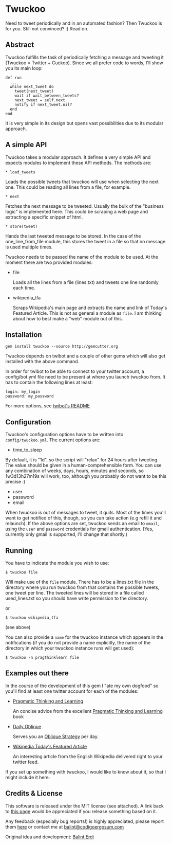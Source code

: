 # Twuckoo

Need to tweet periodically and in an automated fashion? Then Twuckoo is for you. Still not convinced? :) Read on.

## Abstract

Twuckoo fulfills the task of periodically fetching a message and tweeting it (Twuckoo = Twitter + Cuckoo). Since we all prefer code to words, I'll show you its main loop:

    def run
      ...
      while next_tweet do
        tweet(next_tweet)
        wait if wait_between_tweets?
        next_tweet = self.next
        notify if next_tweet.nil?
      end
    end
    
It is very simple in its design but opens vast possibilities due to its modular approach.

## A simple API

Twuckoo takes a modular approach. It defines a very simple API and expects modules to implement these API methods. The methods are:

    * load_tweets

Loads the possible tweets that twuckoo will use when selecting the next one. This could be reading all lines from a file, for example.
    
    * next

Fetches the next message to be tweeted. Usually the bulk of the "business logic" is implemented here. This could be scraping a web page and extracting a specific snippet of html.
    
    * store(tweet)

Hands the last tweeted message to be stored. In the case of the one\_line\_from_file module, this stores the tweet in a file so that no message is used multiple times.
    
Twuckoo needs to be passed the name of the module to be used. At the moment there are two provided modules: 

* file

  Loads all the lines from a file (lines.txt) and tweets one line randomly each time.
  
* wikipedia_tfa

  Scraps Wikipedia's main page and extracts the name and link of Today's Featured Article. This is not as general a module as `file`. I am thinking about how to best make a "web" module out of this.

## Installation

    gem install twuckoo --source http://gemcutter.org
    
Twuckoo depends on twibot and a couple of other gems which will also get installed with the above command.

In order for twibot to be able to connect to your twitter account, a config/bot.yml file need to be present at where you launch twuckoo from. It has to contain the following lines at least:

    login: my_login
    password: my_password
    
For more options, see [twibot's README](http://github.com/cjohansen/twibot/tree/master "twibot's README")

## Configuration

Twuckoo's configuration options have to be written into `config/twuckoo.yml`. The current options are:

  * time_to_sleep
  
By default, it is "1d", so the script will "relax" for 24 hours after tweeting. The value should be given in a human-comprehensible form. You can use any combination of weeks, days, hours, minutes and seconds, so 1w3d13h27m19s will work, too, although you probably do not want to be this precise :)

  * user
  * password
  * email
  
When twuckoo is out of messages to tweet, it quits. Most of the times you'll want to get notified of this, though, so you can take action (e.g refill it and relaunch). If the above options are set, twuckoo sends an email to `email`, using the `user` and `password` credentials for gmail authentication. (Yes, currently only gmail is supported, I'll change that shortly.)

## Running

You have to indicate the module you wish to use:

    $ twuckoo file
    
Will make use of the `file` module. There has to be a lines.txt file in the directory where you run twuckoo from that contains the possible tweets, one tweet per line. The tweeted lines will be stored in a file called used\_lines.txt so you should have write permission to the directory.

or

    $ twuckoo wikipedia_tfa

(see above)

You can also provide a `name` for the twuckoo instance which appears in the notifications (if you do not provide a name explicitly, the name of the directory in which your twuckoo instance runs will get used):

    $ twuckoo -n pragthinklearn file

## Examples out there

In the course of the development of this gem I "ate my own dogfood" so you'll find at least one twitter account for each of the modules:

* [Pragmatic Thinking and Learning](http://twitter.com/pragthinklearn)

  An concise advice from the excellent [Pragmatic Thinking and Learning](http://pragprog.com/titles/ahptl/pragmatic-thinking-and-learning) book

* [Daily Oblique](http://twitter.com/daily_oblique)

  Serves you an [Oblique Strategy](http://www.rtqe.net/ObliqueStrategies/) per day.
  
* [Wikipedia Today's Featured Article](http://twitter.com/wikipedia_tfa)

  An interesting article from the English Wikipedia delivered right to your twitter feed.
  
If you set up something with twuckoo, I would like to know about it, so that I might include it here.

## Credits & License

This software is released under the MIT license (see attached). A link back to [this page](http://github.com/balinterdi/twuckoo/tree/master) would be appreciated if you release something based on it.

Any feedback (especially bug reports!) is highly appreciated, please report them [here](http://github.com/balinterdi/twuckoo/issues) or contact me at <balint@codigoergosum.com>

Original idea and development: [Balint Erdi](http://codigoergosum.com)
